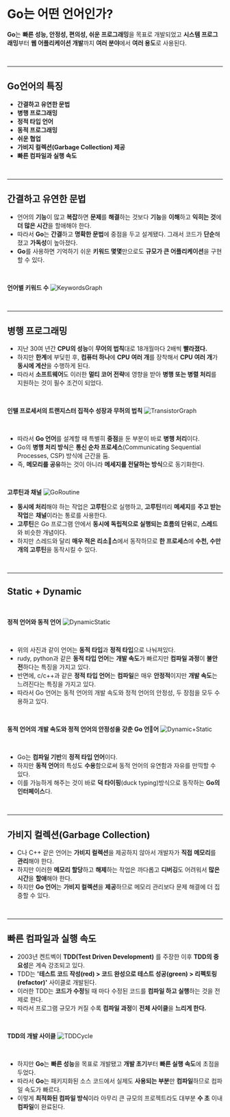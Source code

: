 # **Go는 어떤 언어인가?**

**Go**는 **빠른 성능, 안정성, 편의성, 쉬운 프로그래밍**을 목표로 개발되었고 **시스템 프로그래밍**부터 **웹 어플리케이션 개발**까지 **여러 분야**에서 **여러 용도**로 사용된다.

<br>

---
## **Go언어의 특징**
- **간결하고 유연한 문법**
- **병행 프로그래밍**
- **정적 타입 언어**
- **동적 프로그래밍**
- **쉬운 협업**
- **가비지 컬렉션(Garbage Collection) 제공**
- **빠른 컴파일과 실행 속도**

<br>

---
## **간결하고 유연한 문법**
- 언어의 **기능**이 많고 **복잡**하면 **문제**를 **해결**하는 것보다 **기능**을 **이해**하고 **익히는 것**에 **더 많은 시간**을 할애해야 한다.
- 따라서 **Go**는 **간결**하고 **명확한 문법**에 중점을 두고 설계됐다. 그래서 코드가 **단순**해졌고 **가독성**이 높아졌다.
- **Go**를 사용하면 기억하기 쉬운 **키워드 몇몇**만으로도 **규모가 큰 어플리케이션**을 구현할 수 있다.

<br>

**언어별 키워드 수**
![KeywordsGraph](01.%20Syntax/img/KeywordsGraph.png)

<br>

---
## **병행 프로그래밍**
- 지난 30여 년간 **CPU의 성능**이 **무어의 법칙**대로 18개월마다 2배씩 **빨라졌다.**
- 하지만 **한계**에 부딪힌 후, **컴퓨터 하나**에 **CPU 여러 개**를 장착해서 **CPU 여러 개**가 **동시에 계산**을 수행하게 된다.
- 따라서 **소프트웨어**도 이러한 **멀티 코어 전략**에 영향을 받아 **병행 또는 병렬 처리**를 지원하는 것이 필수 조건이 되었다.

<br>

**인텔 프로세서의 트랜지스터 집적수 성장과 무허의 법칙**
![TransistorGraph](01.%20Syntax/img/TransistorGraph.png)

<br>

- 따라서 **Go 언어**를 설계할 때 특별히 **중점**을 둔 부분이 바로 **병행 처리**이다.
- Go의 **병행 처리 방식**은 **통신 순차 프로세스**(Communicating Sequential Processes, CSP) 방식에 근간을 둠.
- 즉, **메모리를 공유**하는 것이 아니라 **메세지를 전달하는 방식**으로 동기화한다.

<br>

**고루틴과 채널**
![GoRoutine](01.%20Syntax/img/GoRoutine.jpg)
- **동시에 처리**해야 하는 작업은 **고루틴**으로 실행하고, **고루틴**끼리 **메세지**를 **주고 받는 작업**은 **채널**이라는 통로를 사용한다.
- **고루틴**은 Go 프로그램 안에서 **동시에 독립적으로 실행되는 흐름의 단위**로, **스레드**와 비슷한 개념이다.
- 하지만 스레드와 달리 **매우 적은 리소스**에서 동작하므로 **한 프로세스**에 **수천, 수만 개의 고루틴**을 동작시킬 수 있다.

<br>

---
## **Static + Dynamic**

<br>

**정적 언어와 동적 언어**
![DynamicStatic](01.%20Syntax/img/DynamicStatic.jpg)

<br>

- 위의 사진과 같이 언어는 **동적 타입**과 **정적 타입**으로 나눠져있다.
- rudy, python과 같은 **동적 타입 언어**는 **개발 속도**가 빠르지만 **컴파일 과정**이 **불안전**하다는 특징을 가지고 있다.
- 반면에, c/c++과 같은 **정적 타입 언어**는 **컴파일**은 매우 **안정적**이지만 **개발 속도**는 느려진다는 특징을 가지고 있다.
- 따라서 Go 언어는 동적 언어의 개발 속도와 정적 언어의 안정성, 두 장점을 모두 수용하고 있다.

<br>

**동적 언어의 개발 속도와 정적 언어의 안정성을 갖춘 Go 언어**
![Dynamic+Static](01.%20Syntax/img/Dynamic+Static.jpg)

<br>

- Go는 **컴파일 기반**의 **정적 타입 언어**이다.
- 하지만 **동적 언어**의 특성도 **수용**함으로써 동적 언어의 유연함과 자유를 만끽할 수 있다.
- 이를 가능하게 해주는 것이 바로 **덕 타이핑**(duck typing)방식으로 동작하는 **Go의 인터페이스**다.

<br>

---
## **가비지 컬렉션**(Garbage Collection)
- C나 C++ 같은 언어는 **가비지 컬렉션**을 제공하지 않아서 개발자가 **직접** **메모리**를 **관리**해야 한다.
- 하지만 이러한 **메모리 할당**하고 **해제**하는 작업은 까다롭고 **디버깅**도 어려워서 **많은 시간**을 **할애**해야 한다.
- 하지만 **Go 언어**는 **가비지 컬렉션**을 **제공**하므로 메모리 관리보다 문제 해결에 더 집중할 수 있다.

<br>

---
## **빠른 컴파일과 실행 속도**
- 2003년 켄트벡이 **TDD(Test Driven Development)** 를 주장한 이후 **TDD의 중요성**은 계속 강조되고 있다.
- TDD는 **'테스트 코드 작성(red) > 코드 완성으로 테스트 성공(green) > 리펙토링(refactor)'** 사이클로 개발된다.
- 이러한 TDD는 **코드가 수정**될 때 마다 수정된 코드를 **컴파일 하고 실행**하는 것을 전제로 한다.
- 따라서 프로그램 규모가 커질 수록 **컴파일 과정**이 **전체 사이클**을 **느리게 한다.**

<br>

**TDD의 개발 사이클**
![TDDCycle](01.%20Syntax/img/TDDCycle.jpg)

<br>

- 하지만 **Go**는 **빠른 성능**을 목표로 개발됐고 **개발 초기**부터 **빠른 실행 속도**에 초점을 두었다.
- 따라서 **Go**는 패키지화된 소스 코드에서 실제도 **사용되는 부분**만 **컴파일**하므로 컴파일 속도가 빠르다.
- 이렇게 **최적화된 컴파일 방식**이라 아무리 큰 규모의 프로젝트라도 대부분 **수 초** 이내 **컴파일**이 완료된다.
